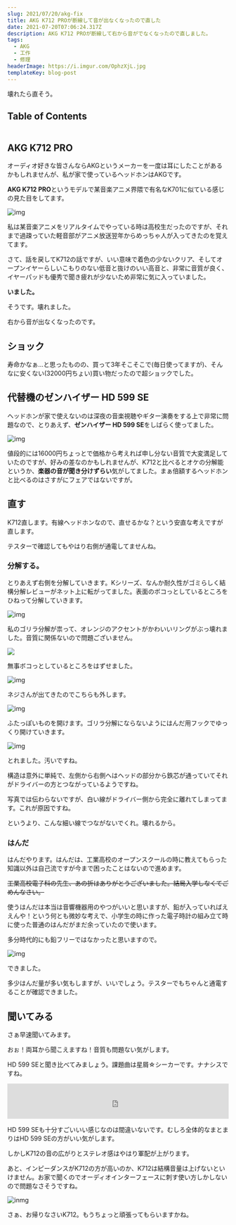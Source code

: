```yaml
---
slug: 2021/07/20/akg-fix
title: AKG K712 PROが断線して音が出なくなったので直した
date: 2021-07-20T07:06:24.317Z
description: AKG K712 PROが断線して右から音がでなくなったので直しました。
tags:
  - AKG
  - 工作
  - 修理
headerImage: https://i.imgur.com/OphzXjL.jpg
templateKey: blog-post
---
```

壊れたら直そう。


## Table of Contents

```toc

```

## AKG K712 PRO

オーディオ好きな皆さんならAKGというメーカーを一度は耳にしたことがあるかもしれませんが、私が家で使っているヘッドホンはAKGです。

**AKG K712 PRO**というモデルで某音楽アニメ界隈で有名なK701に似ている感じの見た目をしてます。

![img](https://i.imgur.com/gGF186z.jpg)

私は某音楽アニメをリアルタイムでやっている時は高校生だったのですが、それまで過疎っていた軽音部がアニメ放送翌年からめっちゃ人が入ってきたのを覚えてます。

さて、話を戻してK712の話ですが、いい意味で着色の少ないクリア、そしてオープンイヤーらしいこもりのない低音と抜けのいい高音と、非常に音質が良く、イヤーパッドも優秀で聞き疲れが少ないため非常に気に入っていました。

**いました。**

そうです。壊れました。

右から音が出なくなったのです。

## ショック

寿命かなぁ...と思ったものの、買って3年そこそこで(毎日使ってますが)、そんなに安くない(32000円ちょい)買い物だったので超ショックでした。

## 代替機のゼンハイザー HD 599 SE

ヘッドホンが家で使えないのは深夜の音楽視聴やギター演奏をする上で非常に問題なので、とりあえず、**ゼンハイザー HD 599 SE**をしばらく使ってました。

![img](https://i.imgur.com/rAvUEbg.jpg)

値段的には16000円ちょっとで価格から考えれば申し分ない音質で大変満足していたのですが、好みの差なのかもしれませんが、K712と比べるとオケの分解能というか、**楽器の音が聞き分けずらい**気がしてました。まぁ倍額するヘッドホンと比べるのはさすがにフェアではないですが。

## 直す

K712直します。有線ヘッドホンなので、直せるかな？という安直な考えですが直します。

テスターで確認してもやはり右側が通電してませんね。

### 分解する。

とりあえず右側を分解していきます。Kシリーズ、なんか耐久性がゴミらしく結構分解レビューがネット上に転がってました。表面のボコっとしているところをひねって分解していきます。

![img](https://i.imgur.com/c1zWc7j.jpg)

私のゴリラ分解が祟って、オレンジのアクセントがかわいいリングがぶっ壊れました。音質に関係ないので問題ございません。

![](https://i.imgur.com/gzr5UZS.jpg)

無事ボコっとしているところをはずせました。

![img](https://i.imgur.com/qLRAKQy.jpg?1)

ネジさんが出てきたのでこちらも外します。

![img](https://i.imgur.com/OqwOTGu.jpg)

ふたっぽいものを開けます。ゴリラ分解にならないようにはんだ用フックでゆっくり開けていきます。

![img](https://i.imgur.com/biqaakz.jpg)

とれました。汚いですね。

構造は意外に単純で、左側から右側へはヘッドの部分から鉄芯が通っていてそれがドライバーの方とつながっているようですね。

写真では伝わらないですが、白い線がドライバー側から完全に離れてしまってます。これが原因ですね。

というより、こんな細い線でつながないでくれ。壊れるから。

### はんだ

はんだやります。はんだは、工業高校のオープンスクールの時に教えてもらった知識以外は自己流ですが今まで困ったことはないので進めます。

~~工業高校電子科の先生、あの折はありがとうございました。結局入学しなくてごめんなさい。~~

使うはんだは本当は音響機器用のやつがいいと思いますが、鉛が入っていればええんや！という何とも微妙な考えで、小学生の時に作った電子時計の組み立て時に使った普通のはんだがまだ余っていたので使います。

多分時代的にも鉛フリーではなかったと思いますので。

![img](https://i.imgur.com/O4cj5I6.jpg)

できました。

多少はんだ量が多い気もしますが、いいでしょう。テスターでもちゃんと通電することが確認できました。

## 聞いてみる

さぁ早速聞いてみます。

おぉ！両耳から聞こえますね！音質も問題ない気がします。

HD 599 SEと聞き比べてみましょう。課題曲は星屑☆シーカーです。ナナシスですね。

<iframe src="https://open.spotify.com/embed/track/6coUogkTXHl2KnHcAiZAkm" width="100%" height="80" frameBorder="0" allowtransparency="true" allow="encrypted-media"></iframe>

HD 599 SEも十分すごいいい感じなのは間違いないです。むしろ全体的なまとまりはHD 599 SEの方がいい気がします。

しかしK712の音の広がりとステレオ感はやはり軍配が上がります。

あと、インピーダンスがK712の方が高いのか、K712は結構音量は上げないといけません。お家で聞くのでオーディオインターフェースに刺す使い方しかしないので問題なさそうですね。

![inmg](https://i.imgur.com/OphzXjL.jpg)

さぁ、お帰りなさいK712。もうちょっと頑張ってもらいますかね。

















